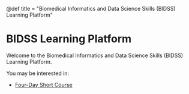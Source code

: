 @def title = "Biomedical Informatics and Data Science Skills (BIDSS) Learning Platform"

# BIDSS Learning Platform

Welcome to the Biomedical Informatics and Data Science Skills (BIDSS) Learning Platform.

You may be interested in:
- [Four-Day Short Course](/courses/4day/)
